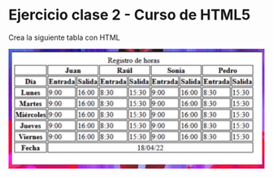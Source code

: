 # Ejercicio clase 2 - Curso de HTML5

Crea la siguiente tabla con HTML

![Tabla ejercicio](images/ejercicio2.png)

